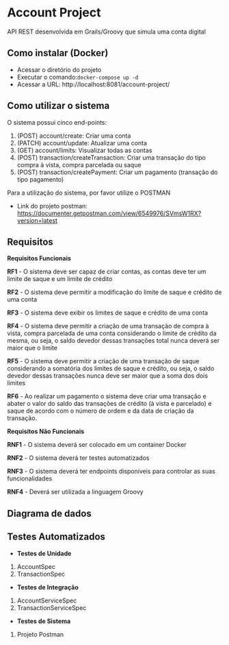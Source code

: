 # Account Project

API REST desenvolvida em Grails/Groovy que simula uma conta digital

## Como instalar (Docker)

* Acessar o diretório do projeto
* Executar o comando:```docker-compose up -d```
* Acessar a URL: http://localhost:8081/account-project/

## Como utilizar o sistema

O sistema possui cinco end-points:

1) (POST) account/create: Criar uma conta
2) (PATCH) account/update: Atualizar uma conta
3) (GET) account/limits: Visualizar todas as contas
4) (POST) transaction/createTransaction: Criar uma transação do tipo compra à vista, compra parcelada ou saque
5) (POST) transaction/createPayment: Criar um pagamento (transação do tipo pagamento)

Para a utilização do sistema, por favor utilize o POSTMAN
* Link do projeto postman: https://documenter.getpostman.com/view/6549976/SVmsW1RX?version=latest

## Requisitos

**Requisitos Funcionais**

**RF1** - O sistema deve ser capaz de criar contas, as contas deve ter um limite de saque e um limite de crédito 

**RF2** - O sistema deve permitir a modificação do limite de saque e crédito de uma conta

**RF3** - O sistema deve exibir os limites de saque e crédito de uma conta

**RF4** - O sistema deve permitir a criação de uma transação de compra à vista, compra parcelada de uma conta considerando o limite de crédito da mesma, ou seja, o saldo devedor dessas transações total nunca deverá ser maior que o limite

**RF5** - O sistema deve permitir a criação de uma transação de saque considerando a somatória dos limites de saque e crédito, ou seja, o saldo devedor dessas transações nunca deve ser maior que a soma dos dois limites

**RF6** - Ao realizar um pagamento o sistema deve criar uma transação e abater o valor do saldo das transações de crédito (à vista e parcelado) e saque de acordo com o número de ordem e  da data de criação da transação.

**Requisitos Não Funcionais**

**RNF1** - O sistema deverá ser colocado em um container Docker

**RNF2** - O sistema deverá ter testes automatizados

**RNF3** - O sistema deverá ter endpoints disponíveis para controlar as suas funcionalidades

**RNF4** - Deverá ser utilizada a linguagem Groovy


## Diagrama de dados

## Testes Automatizados
* **Testes de Unidade**
 1) AccountSpec
 2) TransactionSpec
 
* **Testes de Integração**
 1) AccountServiceSpec
 2) TransactionServiceSpec
 
* **Testes de Sistema**
 1) Projeto Postman
